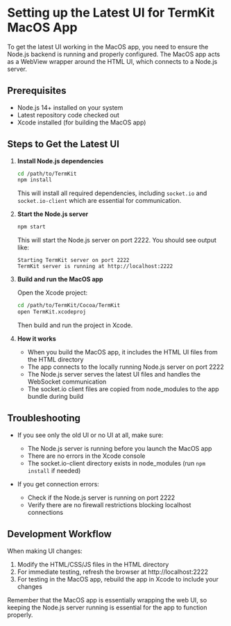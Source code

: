 # Setting up the Latest UI for TermKit MacOS App

To get the latest UI working in the MacOS app, you need to ensure the Node.js backend is running and properly configured. The MacOS app acts as a WebView wrapper around the HTML UI, which connects to a Node.js server.

## Prerequisites

- Node.js 14+ installed on your system
- Latest repository code checked out
- Xcode installed (for building the MacOS app)

## Steps to Get the Latest UI

1. **Install Node.js dependencies**

   ```bash
   cd /path/to/TermKit
   npm install
   ```

   This will install all required dependencies, including `socket.io` and `socket.io-client` which are essential for communication.

2. **Start the Node.js server**

   ```bash
   npm start
   ```

   This will start the Node.js server on port 2222. You should see output like:
   ```
   Starting TermKit server on port 2222
   TermKit server is running at http://localhost:2222
   ```

3. **Build and run the MacOS app**

   Open the Xcode project:
   ```bash
   cd /path/to/TermKit/Cocoa/TermKit
   open TermKit.xcodeproj
   ```

   Then build and run the project in Xcode.

4. **How it works**

   - When you build the MacOS app, it includes the HTML UI files from the HTML directory
   - The app connects to the locally running Node.js server on port 2222
   - The Node.js server serves the latest UI files and handles the WebSocket communication
   - The socket.io client files are copied from node_modules to the app bundle during build

## Troubleshooting

- If you see only the old UI or no UI at all, make sure:
  - The Node.js server is running before you launch the MacOS app
  - There are no errors in the Xcode console
  - The socket.io-client directory exists in node_modules (run `npm install` if needed)

- If you get connection errors:
  - Check if the Node.js server is running on port 2222
  - Verify there are no firewall restrictions blocking localhost connections

## Development Workflow

When making UI changes:

1. Modify the HTML/CSS/JS files in the HTML directory
2. For immediate testing, refresh the browser at http://localhost:2222
3. For testing in the MacOS app, rebuild the app in Xcode to include your changes

Remember that the MacOS app is essentially wrapping the web UI, so keeping the Node.js server running is essential for the app to function properly.
